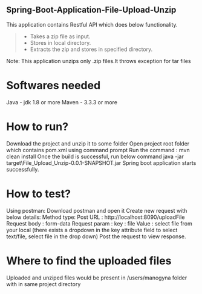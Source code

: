 ## Spring-Boot-Application-File-Upload-Unzip

This application contains Restful API which does below functionality.
>* Takes a zip file as input.
>* Stores in local directory.
>* Extracts the zip and stores in specified directory.

Note: This application unzips only .zip files.It throws exception for tar files

# Softwares needed
Java - jdk 1.8 or more
Maven - 3.3.3 or more

# How to run?
Download the project and unzip it to some folder
Open project root folder which contains pom.xml using command prompt
Run the command : mvn clean install
Once the build is successful, run below command
java -jar target\File_Upload_Unzip-0.0.1-SNAPSHOT.jar
Spring boot application starts successfully.

# How to test?

Using postman:
Download postman and open it
Create new request with below details:
Method type: Post
URL : http://localhost:8090/uploadFile
Request body : form-data
Request param : 
key : file 
Value : select file from your local (there exists a dropdown in the key attribute field to select text/file, select file in the drop down)
Post the request to view response.

# Where to find the uploaded files

Uploaded and unziped files would be present in /users/manogyna folder with in same project directory
